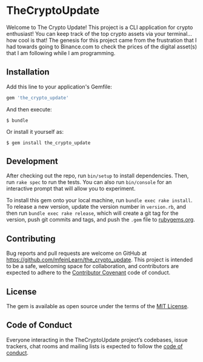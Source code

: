 # TheCryptoUpdate

Welcome to The Crypto Update! This project is a CLI application for crypto enthusiast! You can keep track of the top crypto assets via your terminal... how cool is that! The genesis for this project came from the frustration that I had towards going to Binance.com to check the prices of the digital asset(s) that I am following while I am programming.


## Installation

Add this line to your application's Gemfile:

```ruby
gem 'the_crypto_update'
```

And then execute:

    $ bundle

Or install it yourself as:

    $ gem install the_crypto_update


## Development

After checking out the repo, run `bin/setup` to install dependencies. Then, run `rake spec` to run the tests. You can also run `bin/console` for an interactive prompt that will allow you to experiment.

To install this gem onto your local machine, run `bundle exec rake install`. To release a new version, update the version number in `version.rb`, and then run `bundle exec rake release`, which will create a git tag for the version, push git commits and tags, and push the `.gem` file to [rubygems.org](https://rubygems.org).

## Contributing

Bug reports and pull requests are welcome on GitHub at https://github.com/mfeinLearn/the_crypto_update. This project is intended to be a safe, welcoming space for collaboration, and contributors are expected to adhere to the [Contributor Covenant](http://contributor-covenant.org) code of conduct.

## License

The gem is available as open source under the terms of the [MIT License](https://opensource.org/licenses/MIT).

## Code of Conduct

Everyone interacting in the TheCryptoUpdate project’s codebases, issue trackers, chat rooms and mailing lists is expected to follow the [code of conduct](https://github.com/mfeinLearn/the_crypto_update/blob/master/CODE_OF_CONDUCT.md).

